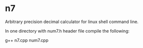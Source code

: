 # n7
Arbitrary precision decimal calculator for linux shell command line.

In one directory with num7.h header file compile the following:

  g++ n7.cpp num7.cpp

